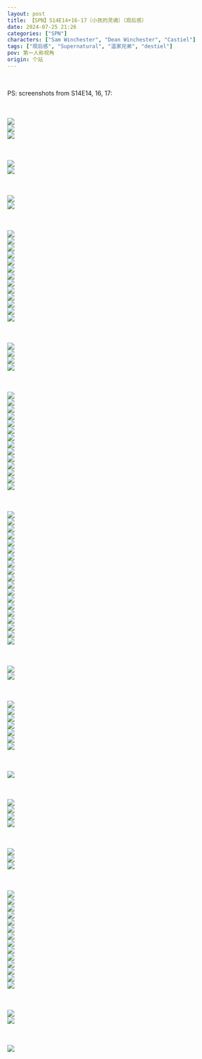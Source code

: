 ```yaml
---
layout: post
title: 【SPN】S14E14+16-17（小孩的灵魂）（观后感）
date: 2024-07-25 21:26
categories: ["SPN"]
characters: ["Sam Winchester", "Dean Winchester", "Castiel"]
tags: ["观后感", "Supernatural", "温家兄弟", "destiel"]
pov: 第一人称视角
origin: 个站
---
```


<br>

PS: screenshots from S14E14, 16, 17:

<br><br>
![](/assets/images/SPN/2024-07-23-SPN-1414-1.jpg)
<br>
![](/assets/images/SPN/2024-07-23-SPN-1414-2.jpg)
<br>
![](/assets/images/SPN/2024-07-23-SPN-1414-3.jpg)
<br>

<br><br>
![](/assets/images/SPN/2024-07-23-SPN-1414-4.jpg)
<br>
![](/assets/images/SPN/2024-07-23-SPN-1414-5.jpg)
<br>

<br><br>
![](/assets/images/SPN/2024-07-23-SPN-1414-6.jpg)
<br>
![](/assets/images/SPN/2024-07-23-SPN-1414-7.jpg)
<br>

<br><br>
![](/assets/images/SPN/2024-07-23-SPN-1414-8.jpg)
<br>
![](/assets/images/SPN/2024-07-23-SPN-1414-9.jpg)
<br>
![](/assets/images/SPN/2024-07-23-SPN-1414-10.jpg)
<br>
![](/assets/images/SPN/2024-07-23-SPN-1414-11.jpg)
<br>
![](/assets/images/SPN/2024-07-23-SPN-1414-12.jpg)
<br>
![](/assets/images/SPN/2024-07-23-SPN-1414-13.jpg)
<br>
![](/assets/images/SPN/2024-07-23-SPN-1414-14.jpg)
<br>
![](/assets/images/SPN/2024-07-23-SPN-1414-15.jpg)
<br>
![](/assets/images/SPN/2024-07-23-SPN-1414-16.jpg)
<br>
![](/assets/images/SPN/2024-07-23-SPN-1414-17.jpg)
<br>
![](/assets/images/SPN/2024-07-23-SPN-1414-18.jpg)
<br>
![](/assets/images/SPN/2024-07-23-SPN-1414-19.jpg)
<br>
![](/assets/images/SPN/2024-07-23-SPN-1414-20.jpg)
<br>

<br><br>
![](/assets/images/SPN/2024-07-23-SPN-1414-21.jpg)
<br>
![](/assets/images/SPN/2024-07-23-SPN-1414-22.jpg)
<br>
![](/assets/images/SPN/2024-07-23-SPN-1414-23.jpg)
<br>
![](/assets/images/SPN/2024-07-23-SPN-1414-24.jpg)
<br>

<br><br>
![](/assets/images/SPN/2024-07-23-SPN-1414-25.jpg)
<br>
![](/assets/images/SPN/2024-07-23-SPN-1414-26.jpg)
<br>
![](/assets/images/SPN/2024-07-23-SPN-1414-27.jpg)
<br>
![](/assets/images/SPN/2024-07-23-SPN-1414-28.jpg)
<br>
![](/assets/images/SPN/2024-07-23-SPN-1414-29.jpg)
<br>
![](/assets/images/SPN/2024-07-23-SPN-1414-30.jpg)
<br>
![](/assets/images/SPN/2024-07-23-SPN-1414-31.jpg)
<br>
![](/assets/images/SPN/2024-07-23-SPN-1414-32.jpg)
<br>
![](/assets/images/SPN/2024-07-23-SPN-1414-33.jpg)
<br>
![](/assets/images/SPN/2024-07-23-SPN-1414-34.jpg)
<br>
![](/assets/images/SPN/2024-07-23-SPN-1414-35.jpg)
<br>
![](/assets/images/SPN/2024-07-23-SPN-1414-36.jpg)
<br>
![](/assets/images/SPN/2024-07-23-SPN-1414-37.jpg)
<br>
![](/assets/images/SPN/2024-07-23-SPN-1414-38.jpg)
<br>

<br><br>
![](/assets/images/SPN/2024-07-23-SPN-1414-39.jpg)
<br>
![](/assets/images/SPN/2024-07-23-SPN-1414-40.jpg)
<br>
![](/assets/images/SPN/2024-07-23-SPN-1414-41.jpg)
<br>
![](/assets/images/SPN/2024-07-23-SPN-1414-42.jpg)
<br>
![](/assets/images/SPN/2024-07-23-SPN-1414-43.jpg)
<br>
![](/assets/images/SPN/2024-07-23-SPN-1414-44.jpg)
<br>
![](/assets/images/SPN/2024-07-23-SPN-1414-45.jpg)
<br>
![](/assets/images/SPN/2024-07-23-SPN-1414-46.jpg)
<br>
![](/assets/images/SPN/2024-07-23-SPN-1414-47.jpg)
<br>
![](/assets/images/SPN/2024-07-23-SPN-1414-48.jpg)
<br>
![](/assets/images/SPN/2024-07-23-SPN-1414-49.jpg)
<br>
![](/assets/images/SPN/2024-07-23-SPN-1414-50.jpg)
<br>
![](/assets/images/SPN/2024-07-23-SPN-1414-51.jpg)
<br>
![](/assets/images/SPN/2024-07-23-SPN-1414-52.jpg)
<br>
![](/assets/images/SPN/2024-07-23-SPN-1414-53.jpg)
<br>
![](/assets/images/SPN/2024-07-23-SPN-1414-54.jpg)
<br>
![](/assets/images/SPN/2024-07-23-SPN-1414-55.jpg)
<br>
![](/assets/images/SPN/2024-07-23-SPN-1414-56.jpg)
<br>
![](/assets/images/SPN/2024-07-23-SPN-1414-57.jpg)
<br>

<br><br>
![](/assets/images/SPN/2024-07-24-SPN-1416-1.jpg)
<br>
![](/assets/images/SPN/2024-07-24-SPN-1416-2.jpg)
<br>

<br><br>
![](/assets/images/SPN/2024-07-24-SPN-1416-3.jpg)
<br>
![](/assets/images/SPN/2024-07-24-SPN-1416-4.jpg)
<br>
![](/assets/images/SPN/2024-07-24-SPN-1416-5.jpg)
<br>
![](/assets/images/SPN/2024-07-24-SPN-1416-6.jpg)
<br>
![](/assets/images/SPN/2024-07-24-SPN-1416-7.jpg)
<br>
![](/assets/images/SPN/2024-07-24-SPN-1416-9.jpg)
<br>
![](/assets/images/SPN/2024-07-24-SPN-1416-10.jpg)
<br>

<br><br>
![](/assets/images/SPN/2024-07-24-SPN-1416-8.jpg)
<br>

<br><br>
![](/assets/images/SPN/2024-07-24-SPN-1416-11.jpg)
<br>
![](/assets/images/SPN/2024-07-24-SPN-1416-12.jpg)
<br>
![](/assets/images/SPN/2024-07-24-SPN-1416-13.jpg)
<br>
![](/assets/images/SPN/2024-07-24-SPN-1416-14.jpg)
<br>

<br><br>
![](/assets/images/SPN/2024-07-25-SPN-1417-1.jpg)
<br>
![](/assets/images/SPN/2024-07-25-SPN-1417-2.jpg)
<br>
![](/assets/images/SPN/2024-07-25-SPN-1417-3.jpg)
<br>

<br><br>
![](/assets/images/SPN/2024-07-25-SPN-1417-4.jpg)
<br>
![](/assets/images/SPN/2024-07-25-SPN-1417-5.jpg)
<br>
![](/assets/images/SPN/2024-07-25-SPN-1417-6.jpg)
<br>
![](/assets/images/SPN/2024-07-25-SPN-1417-7.jpg)
<br>
![](/assets/images/SPN/2024-07-25-SPN-1417-8.jpg)
<br>
![](/assets/images/SPN/2024-07-25-SPN-1417-9.jpg)
<br>
![](/assets/images/SPN/2024-07-25-SPN-1417-10.jpg)
<br>
![](/assets/images/SPN/2024-07-25-SPN-1417-11.jpg)
<br>
![](/assets/images/SPN/2024-07-25-SPN-1417-12.jpg)
<br>
![](/assets/images/SPN/2024-07-25-SPN-1417-13.jpg)
<br>
![](/assets/images/SPN/2024-07-25-SPN-1417-14.jpg)
<br>
![](/assets/images/SPN/2024-07-25-SPN-1417-15.jpg)
<br>
![](/assets/images/SPN/2024-07-25-SPN-1417-16.jpg)
<br>
![](/assets/images/SPN/2024-07-25-SPN-1417-17.jpg)
<br>

<br><br>
![](/assets/images/SPN/2024-07-25-SPN-1417-18.jpg)
<br>
![](/assets/images/SPN/2024-07-25-SPN-1417-19.jpg)
<br>

<br><br>
![](/assets/images/SPN/2024-07-25-SPN-1417-20.jpg)
<br>
